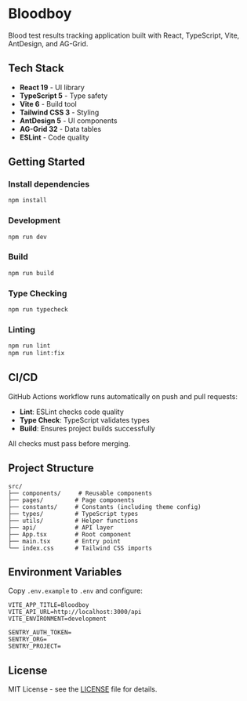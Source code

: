 # Bloodboy

Blood test results tracking application built with React, TypeScript, Vite, AntDesign, and AG-Grid.

## Tech Stack

- **React 19** - UI library
- **TypeScript 5** - Type safety
- **Vite 6** - Build tool
- **Tailwind CSS 3** - Styling
- **AntDesign 5** - UI components
- **AG-Grid 32** - Data tables
- **ESLint** - Code quality

## Getting Started

### Install dependencies

```bash
npm install
```

### Development

```bash
npm run dev
```

### Build

```bash
npm run build
```

### Type Checking

```bash
npm run typecheck
```

### Linting

```bash
npm run lint
npm run lint:fix
```

## CI/CD

GitHub Actions workflow runs automatically on push and pull requests:
- **Lint**: ESLint checks code quality
- **Type Check**: TypeScript validates types
- **Build**: Ensures project builds successfully

All checks must pass before merging.

## Project Structure

```
src/
├── components/     # Reusable components
├── pages/         # Page components
├── constants/     # Constants (including theme config)
├── types/         # TypeScript types
├── utils/         # Helper functions
├── api/           # API layer
├── App.tsx        # Root component
├── main.tsx       # Entry point
└── index.css      # Tailwind CSS imports
```

## Environment Variables

Copy `.env.example` to `.env` and configure:

```env
VITE_APP_TITLE=Bloodboy
VITE_API_URL=http://localhost:3000/api
VITE_ENVIRONMENT=development

SENTRY_AUTH_TOKEN=
SENTRY_ORG=
SENTRY_PROJECT=
```

## License

MIT License - see the [LICENSE](LICENSE) file for details.


